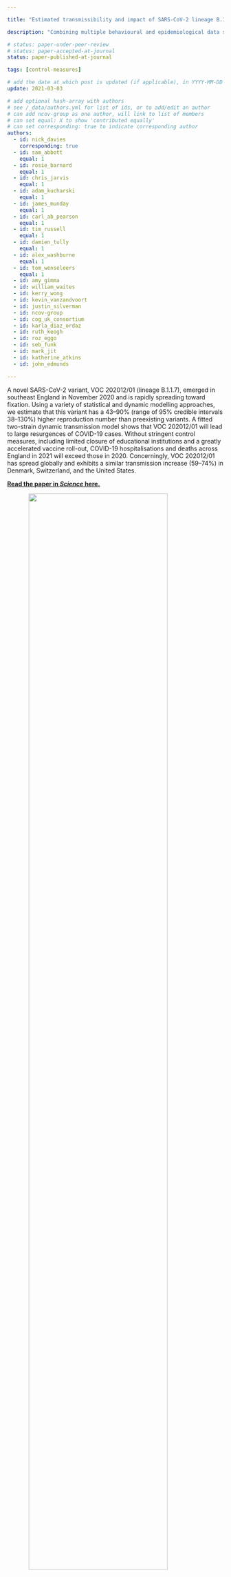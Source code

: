 ```yaml
---

title: "Estimated transmissibility and impact of SARS-CoV-2 lineage B.1.1.7 in England"

description: "Combining multiple behavioural and epidemiological data sources with mathematical models, we analysed the transmissibility and impact of novel SARS-CoV-2 Variant of Concern 202012/01 in England."

# status: paper-under-peer-review
# status: paper-accepted-at-journal
status: paper-published-at-journal

tags: [control-measures]

# add the date at which post is updated (if applicable), in YYYY-MM-DD
update: 2021-03-03

# add optional hash-array with authors
# see /_data/authors.yml for list of ids, or to add/edit an author
# can add ncov-group as one author, will link to list of members
# can set equal: X to show 'contributed equally'
# can set corresponding: true to indicate corresponding author 
authors:
  - id: nick_davies
    corresponding: true
  - id: sam_abbott
    equal: 1
  - id: rosie_barnard
    equal: 1
  - id: chris_jarvis
    equal: 1
  - id: adam_kucharski
    equal: 1
  - id: james_munday
    equal: 1
  - id: carl_ab_pearson
    equal: 1
  - id: tim_russell
    equal: 1
  - id: damien_tully
    equal: 1
  - id: alex_washburne
    equal: 1
  - id: tom_wenseleers
    equal: 1
  - id: amy_gimma
  - id: william_waites
  - id: kerry_wong
  - id: kevin_vanzandvoort
  - id: justin_silverman
  - id: ncov-group
  - id: cog_uk_consortium
  - id: karla_diaz_ordaz
  - id: ruth_keogh
  - id: roz_eggo
  - id: seb_funk
  - id: mark_jit
  - id: katherine_atkins
  - id: john_edmunds

---
```


A novel SARS-CoV-2 variant, VOC 202012/01 (lineage B.1.1.7), emerged in southeast England in November 2020 and is rapidly spreading toward fixation. Using a variety of statistical and dynamic modelling approaches, we estimate that this variant has a 43–90% (range of 95% credible intervals 38–130%) higher reproduction number than preexisting variants. A fitted two-strain dynamic transmission model shows that VOC 202012/01 will lead to large resurgences of COVID-19 cases. Without stringent control measures, including limited closure of educational institutions and a greatly accelerated vaccine roll-out, COVID-19 hospitalisations and deaths across England in 2021 will exceed those in 2020. Concerningly, VOC 202012/01 has spread globally and exhibits a similar transmission increase (59–74%) in Denmark, Switzerland, and the United States.

**[Read the paper in _Science_ here.](https://science.sciencemag.org/content/early/2021/03/03/science.abg3055)**

<img src="figures/b117-impact.png" width="80%" style="display: block; margin: auto;" />

**Impact of SARS-CoV-2 Variant of Concern 202012/01.** (A) Spread of VOC 202012/01 in England. (B) The estimated relative transmissibility of VOC 202012/01 is similar across the United Kingdom / England, Denmark, Switzerland, and the United States. (C) Projected COVID-19 deaths in England, 15 December 2020–30 June 2021. Vaccine rollout and control measures help mitigate the burden of VOC 202012/01.

**Other links**

**[medRxiv preprint](https://www.medrxiv.org/content/10.1101/2020.12.24.20248822v3)**

**[6 February 2021 - Preprint version 2](reports/uk-novel-variant/2021_02_06_Transmissibility_and_severity_of_VOC_202012_01_in_England_v2.pdf)**

**[31 December 2020 - Update 1](reports/uk-novel-variant/2020_12_31_Transmissibility_and_severity_of_VOC_202012_01_in_England_update_1.pdf)**

**[23 December 2020 - Original preprint](reports/uk-novel-variant/2020_12_23_Transmissibility_and_severity_of_VOC_202012_01_in_England.pdf)**

